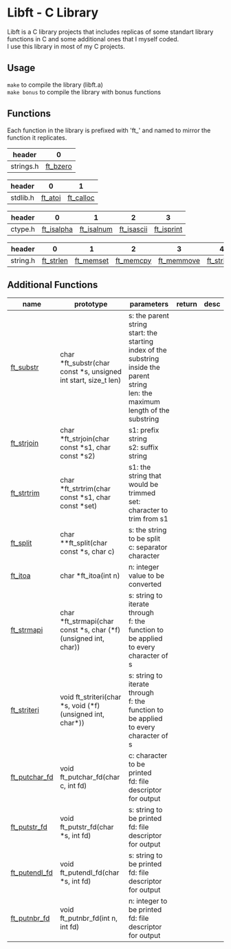 # Libft - C Library

 Libft is a C library projects that includes replicas of some standart library functions in C and some additional ones that I myself coded.  
 I use this library in most of my C projects.

 ## Usage
 `make` to compile the library (libft.a)  
 `make bonus` to compile the library with bonus functions


 ## Functions

Each function in the library is prefixed with 'ft_' and named to mirror the function it replicates.

| header   | 0 |
| -------- | -------- |
|strings.h|[ft_bzero](./ft_bzero.c)|

| header   | 0 | 1 |
| -------- | -------- | --------- |
|stdlib.h|[ft_atoi](./ft_atoi.c)|[ft_calloc](./ft_calloc.c)|


| header   | 0 | 1 | 2 | 3 |
| -------- | -------- | --------- | -------- | -------- |
|ctype.h|[ft_isalpha](./ft_isalpha.c)|[ft_isalnum](./ft_isalnum.c)|[ft_isascii](./ft_isascii.c)|[ft_isprint](./ft_isprint.c)|[ft_toupper](./ft_toupper.c)|[ft_tolower](./ft_tolower.c)|

| header   | 0 | 1 | 2 | 3 | 4 | 5 | 6 | 7 | 8 | 9 | 10 | 11 |
| -------- | -------- | --------- | -------- | -------- | -------- | -------- | -------- | -------- | -------- | -------- | -------- | -------- |
|string.h|[ft_strlen](./ft_strlen.c)|[ft_memset](./ft_memset.c)|[ft_memcpy](./ft_memcpy.c)|[ft_memmove](./ft_memmove.c)|[ft_strlcpy](./ft_strlcpy.c)|[ft_strlcat](./ft_strlcat.c)|[ft_strchr](ft_strchr.c)|[ft_strncmp](./ft_strncmp.c)|[ft_memchr](./ft_memchr.c)|[ft_memcmp](./ft_memcmp.c)|[ft_strnstr](./ft_strnstr.c)|[ft_strdup](./ft_strdup.c)


## Additional Functions

| name   | prototype | parameters | return | desc |
| -------- | -------- | --------- | -------- | -------- |
| [ft_substr](./ft_substr.c) | char  *ft_substr(char const *s, unsigned int start, size_t len) | s: the parent string<br>start: the starting index of the substring inside the parent string<br>len: the maximum length of the substring
| [ft_strjoin](./ft_strjoin.c) | char *ft_strjoin(char const *s1, char const *s2) | s1: prefix string<br>s2: suffix string
| [ft_strtrim](./ft_strtrim.c) | char *ft_strtrim(char const *s1, char const *set) | s1: the string that would be trimmed<br>set: character to trim from s1
| [ft_split](./ft_split.c) | char **ft_split(char const *s, char c) | s: the string to be split<br>c: separator character
| [ft_itoa](./ft_itoa.c) | char *ft_itoa(int n) | n: integer value to be converted
| [ft_strmapi](./ft_strmapi.c) | char *ft_strmapi(char const *s, char (*f)(unsigned int, char)) | s: string to iterate through<br>f: the function to be applied to every character of s
| [ft_striteri](./ft_striteri.c) | void ft_striteri(char *s, void (*f)(unsigned int, char\*)) | s: string to iterate through<br>f: the function to be applied to every character of s
| [ft_putchar_fd](./ft_putchar_fd.c) | void ft_putchar_fd(char c, int fd) | c: character to be printed<br>fd: file descriptor for output
| [ft_putstr_fd](./ft_putstr_fd.c) | void ft_putstr_fd(char *s, int fd) | s: string to be printed<br>fd: file descriptor for output
| [ft_putendl_fd](./ft_putendl_fd.c) | void ft_putendl_fd(char *s, int fd) | s: string to be printed<br>fd: file descriptor for output
| [ft_putnbr_fd](./ft_putnbr_fd.c) | void ft_putnbr_fd(int n, int fd) | n: integer to be printed<br>fd: file descriptor for output

